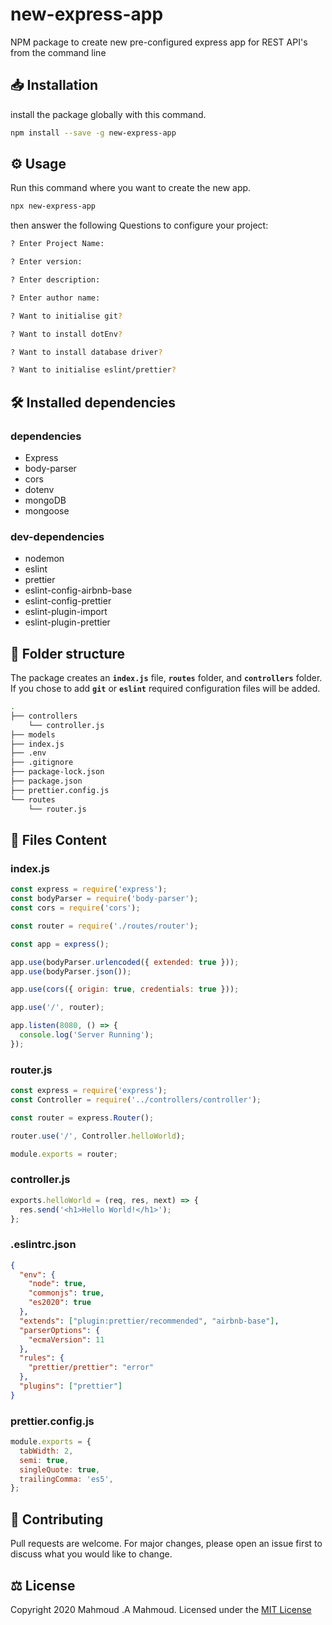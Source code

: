 # new-express-app

NPM package to create new pre-configured express app for REST API's from the command line

## 📥 Installation

install the package globally with this command.

```bash
npm install --save -g new-express-app
```

## ⚙️ Usage

Run this command where you want to create the new app.

```bash
npx new-express-app
```

then answer the following Questions to configure your project:

```bash
? Enter Project Name:

? Enter version:

? Enter description:

? Enter author name:

? Want to initialise git?

? Want to install dotEnv?

? Want to install database driver?

? Want to initialise eslint/prettier?
```

## 🛠 Installed dependencies

### dependencies

- Express
- body-parser
- cors
- dotenv
- mongoDB
- mongoose

### dev-dependencies

- nodemon
- eslint
- prettier
- eslint-config-airbnb-base
- eslint-config-prettier
- eslint-plugin-import
- eslint-plugin-prettier

## 📁 Folder structure

The package creates an <code><b>index.js</b></code> file, <code><b>routes</b></code> folder, and <code><b>controllers</b></code> folder.
If you chose to add <code><b>git</b></code> or <code><b>eslint</b></code> required configuration files will be added.

```bash
.
├── controllers
	└── controller.js
├── models
├── index.js
├── .env
├── .gitignore
├── package-lock.json
├── package.json
├── prettier.config.js
└── routes
    └── router.js
```

## 📄 Files Content

### index.js

```javascript
const express = require('express');
const bodyParser = require('body-parser');
const cors = require('cors');

const router = require('./routes/router');

const app = express();

app.use(bodyParser.urlencoded({ extended: true }));
app.use(bodyParser.json());

app.use(cors({ origin: true, credentials: true }));

app.use('/', router);

app.listen(8080, () => {
  console.log('Server Running');
});
```

### router.js

```javascript
const express = require('express');
const Controller = require('../controllers/controller');

const router = express.Router();

router.use('/', Controller.helloWorld);

module.exports = router;
```

### controller.js

```javascript
exports.helloWorld = (req, res, next) => {
  res.send('<h1>Hello World!</h1>');
};
```

### .eslintrc.json

```json
{
  "env": {
    "node": true,
    "commonjs": true,
    "es2020": true
  },
  "extends": ["plugin:prettier/recommended", "airbnb-base"],
  "parserOptions": {
    "ecmaVersion": 11
  },
  "rules": {
    "prettier/prettier": "error"
  },
  "plugins": ["prettier"]
}
```

### prettier.config.js

```javascript
module.exports = {
  tabWidth: 2,
  semi: true,
  singleQuote: true,
  trailingComma: 'es5',
};
```

## 🦾 Contributing

Pull requests are welcome. For major changes, please open an issue first to discuss what you would like to change.

## ⚖ License

Copyright 2020 Mahmoud .A Mahmoud. Licensed under the [MIT License](https://choosealicense.com/licenses/mit/)
